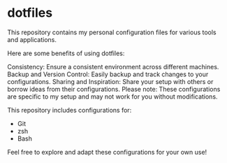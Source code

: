 # dotfiles
This repository contains my personal configuration files for various tools and applications.

Here are some benefits of using dotfiles:

Consistency: Ensure a consistent environment across different machines.
Backup and Version Control: Easily backup and track changes to your configurations.
Sharing and Inspiration: Share your setup with others or borrow ideas from their configurations.
Please note: These configurations are specific to my setup and may not work for you without modifications.

This repository includes configurations for:

- Git
- zsh
- Bash

Feel free to explore and adapt these configurations for your own use!
